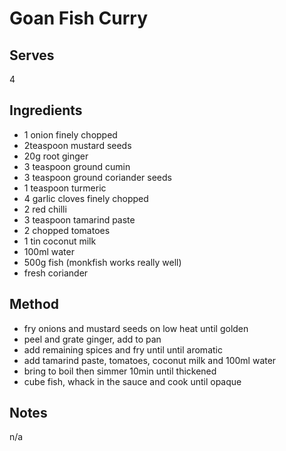 # Goan Fish Curry

## Serves
4

## Ingredients
 - 1 onion finely chopped
 - 2teaspoon mustard seeds
 - 20g root ginger
 - 3 teaspoon ground cumin
 - 3 teaspoon ground coriander seeds
 - 1 teaspoon turmeric
 - 4 garlic cloves finely chopped
 - 2 red chilli
 - 3 teaspoon tamarind paste
 - 2 chopped tomatoes
 - 1 tin coconut milk
 - 100ml water
 - 500g fish (monkfish works really well)
 - fresh coriander

## Method
 - fry onions and mustard seeds on low heat until golden
 - peel and grate ginger, add to pan
 - add remaining spices and fry until until aromatic
 - add tamarind paste, tomatoes, coconut milk and 100ml water
 - bring to boil then simmer 10min until thickened
 - cube fish, whack in the sauce and cook until opaque

## Notes
n/a
